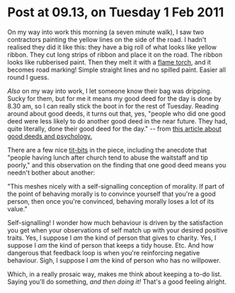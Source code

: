 # Post at 09.13, on Tuesday 1 Feb 2011

On my way into work this morning (a seven minute walk), I saw two contractors
painting the yellow lines on the side of the road. I hadn't realised they did
it like this: they have a big roll of what looks like yellow ribbon. They cut
long strips of ribbon and place it on the road. The ribbon looks like
rubberised paint. Then they melt it with a [flame
torch,](http://en.wikipedia.org/wiki/File:Road_markings_-_Hot_tape.jpeg "Somebody putting down road markings.") and it becomes road marking! Simple
straight lines and no spilled paint. Easier all round I guess.

_Also_ on my way into work, I let someone know their bag was dripping. Sucky
for them, but for me it means my good deed for the day is done by 8.30 am, so
I can really stick the boot in for the rest of Tuesday. Reading around about
good deeds, it turns out that, yes, "people who did one good deed were less
likely to do another good deed in the near future. They had, quite literally,
done their good deed for the day." \-- from [this article about good deeds and
psychology.](http://lesswrong.com/lw/1d9/doing_your_good_deed_for_the_day/ "Cracking article, well written.")

There are a few nice [tit-bits](http://en.wikipedia.org/wiki/Tit-Bits "The
original blog, from 1881.") in the piece, including the anecdote that "people
having lunch after church tend to abuse the waitstaff and tip poorly," and
this observation on the finding that one good deed means you needn't bother
about another:

"This meshes nicely with a self-signalling conception of morality. If part of
the point of behaving morally is to convince yourself that you're a good
person, then once you're convinced, behaving morally loses a lot of its
value."

Self-signalling! I wonder how much behaviour is driven by the satisfaction you
get when your observations of self match up with your desired positive traits.
Yes, I suppose I _am_ the kind of person that gives to charity. Yes, I suppose
I _am_ the kind of person that keeps a tidy house. Etc. And how dangerous that
feedback loop is when you're reinforcing negative behaviour. Sigh, I suppose I
_am_ the kind of person who has no willpower.

Which, in a really prosaic way, makes me think about keeping a to-do list.
Saying you'll do something, _and then doing it!_ That's a good feeling
alright.
